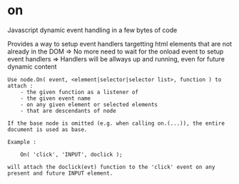 # on

Javascript dynamic event handling in a few bytes of code

Provides a way to setup event handlers targetting html elements that are not already in the DOM
		=> No more need to wait for the onload event to setup event handlers
		=> Handlers will be allways up and running, even for future dynamic content

	Use node.On( event, <element|selector|selector list>, function ) to attach :
		- the given function as a listener of
		- the given event name
		- on any given element or selected elements 
		- that are descendants of node

	If the base node is omitted (e.g. when calling on.(...)), the entire document is used as base.

	Example :
  
		On( 'click', 'INPUT', doclick );
    
    will attach the doclick(evt) function to the 'click' event on any present and future INPUT element.
